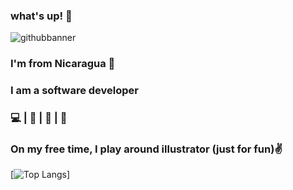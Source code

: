 ### what's up! 👋
![githubbanner](https://user-images.githubusercontent.com/36526778/89593021-54f7fe80-d80b-11ea-84e2-be2f4e0408c2.png)
### I'm from Nicaragua :volcano:
### I am a software developer
### :computer: | :movie_camera: | :art: | :guitar:
### On my free time, I play around illustrator (just for fun):v:
[![Top Langs](https://github-readme-stats.vercel.app/api/top-langs/?username=alisequeira&show_icons=true&theme=dark)]
